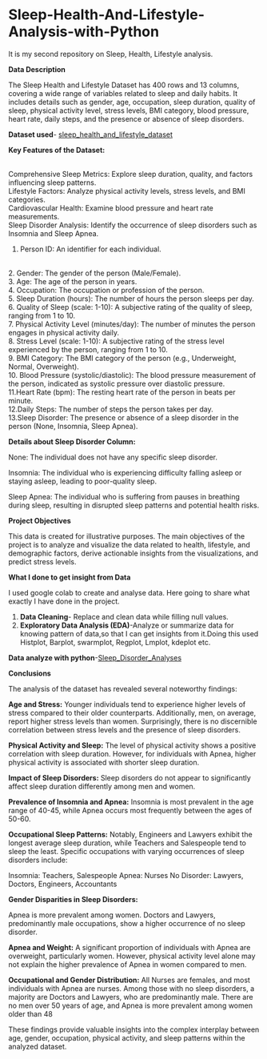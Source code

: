 # Sleep-Health-And-Lifestyle-Analysis-with-Python
It is my second repository on Sleep, Health, Lifestyle analysis.

**Data Description**

The Sleep Health and Lifestyle Dataset has 400 rows and 13 columns,
covering a wide range of variables related to sleep and daily habits.
It includes details such as gender, age, occupation, sleep duration, quality of sleep,
physical activity level, stress levels, BMI category, blood pressure, heart rate, 
daily steps, and the presence or absence of sleep disorders.

**Dataset used**- [sleep_health_and_lifestyle_dataset](https://github.com/subhashigupta01/Sleep-Health-And-Lifestyle-Analysis-with-PYTHON/blob/2b45ba4d8cf9c1506eee58a053656d779f9142a5/Sleep_health_and_lifestyle_dataset.csv) 

**Key Features of the Dataset:**

<br>
Comprehensive Sleep Metrics: Explore sleep duration, quality, and factors influencing sleep patterns.
<br>
Lifestyle Factors: Analyze physical activity levels, stress levels, and BMI categories.
<br>
Cardiovascular Health: Examine blood pressure and heart rate measurements.
<br>
Sleep Disorder Analysis: Identify the occurrence of sleep disorders such as Insomnia and Sleep Apnea.
<br>


1. Person ID: An identifier for each individual.
<br>
2. Gender: The gender of the person (Male/Female).
<br>
3. Age: The age of the person in years.
<br>
4. Occupation: The occupation or profession of the person.
<br>
5. Sleep Duration (hours): The number of hours the person sleeps per day.
<br>
6. Quality of Sleep (scale: 1-10): A subjective rating of the quality of sleep, ranging from 1 to 10.
<br>
7. Physical Activity Level (minutes/day): The number of minutes the person engages in physical activity daily.
<br>
8.  Stress Level (scale: 1-10): A subjective rating of the stress level experienced by the person, ranging from 1 to 10.
<br>
9. BMI Category: The BMI category of the person (e.g., Underweight, Normal, Overweight).
<br>
10. Blood Pressure (systolic/diastolic): The blood pressure measurement of the person, indicated as systolic pressure over diastolic pressure.
<br>
11.Heart Rate (bpm): The resting heart rate of the person in beats per minute.
<br>
12.Daily Steps: The number of steps the person takes per day.
<br>
13.Sleep Disorder: The presence or absence of a sleep disorder in the person (None, Insomnia, Sleep Apnea).


**Details about Sleep Disorder Column:**

None: The individual does not have any specific sleep disorder.

Insomnia: The individual who is experiencing difficulty falling asleep or staying asleep, leading to poor-quality sleep.

Sleep Apnea: The individual who is suffering from pauses in breathing during sleep, resulting in disrupted sleep patterns and potential health risks.


**Project Objectives**

This data is created for illustrative purposes. The main objectives of the project is to analyze and visualize the data related to health, lifestyle, and demographic factors, derive actionable insights from the visualizations, and predict stress levels. 

**What I done to get insight from Data**

I used google colab to create and analyse data. Here going to share what exactly I have done in the project.

1. **Data Cleaning**- Replace and clean data while filling null values.
2. **Exploratory Data Analysis (EDA)**-Analyze or summarize data for knowing pattern of data,so that I can get insights from it.Doing this used Histplot, Barplot, swarmplot, Regplot, Lmplot, kdeplot etc.

**Data analyze with python**-[Sleep_Disorder_Analyses](https://github.com/subhashigupta01/Sleep-Health-And-Lifestyle-Analysis-with-PYTHON/blob/6482f2f6ab83093eedc9116e5df5acb2a6c6bf7e/Sleep_health_and_lifestyle_dataset.ipynb)

**Conclusions**

The analysis of the dataset has revealed several noteworthy findings:

**Age and Stress:** Younger individuals tend to experience higher levels of stress compared to their older counterparts. Additionally, men, on average, report higher stress levels than women. Surprisingly, there is no discernible correlation between stress levels and the presence of sleep disorders.

**Physical Activity and Sleep:** The level of physical activity shows a positive correlation with sleep duration. However, for individuals with Apnea, higher physical activity is associated with shorter sleep duration.

**Impact of Sleep Disorders:** Sleep disorders do not appear to significantly affect sleep duration differently among men and women.

**Prevalence of Insomnia and Apnea:** Insomnia is most prevalent in the age range of 40-45, while Apnea occurs most frequently between the ages of 50-60.

**Occupational Sleep Patterns:** Notably, Engineers and Lawyers exhibit the longest average sleep duration, while Teachers and Salespeople tend to sleep the least. Specific occupations with varying occurrences of sleep disorders include:

Insomnia: Teachers, Salespeople
Apnea: Nurses
No Disorder: Lawyers, Doctors, Engineers, Accountants

**Gender Disparities in Sleep Disorders:**

Apnea is more prevalent among women.
Doctors and Lawyers, predominantly male occupations, show a higher occurrence of no sleep disorder.

**Apnea and Weight:** A significant proportion of individuals with Apnea are overweight, particularly women. However, physical activity level alone may not explain the higher prevalence of Apnea in women compared to men.

**Occupational and Gender Distribution:**
All Nurses are females, and most individuals with Apnea are nurses.
Among those with no sleep disorders, a majority are Doctors and Lawyers, who are predominantly male.
There are no men over 50 years of age, and Apnea is more prevalent among women older than 48

These findings provide valuable insights into the complex interplay between age, gender, occupation, physical activity, and sleep patterns within the analyzed dataset.


